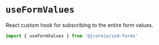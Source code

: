 # `useFormValues`

React custom hook for subscribing to the entire form values.

```ts
import { useFormValues } from '@jcoreio/zod-forms'
```
